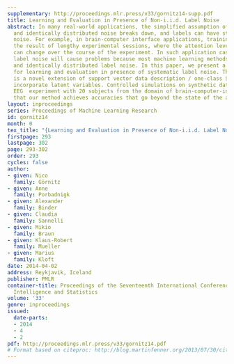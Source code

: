 ```yaml
---
supplementary: http://proceedings.mlr.press/v33/gornitz14-supp.pdf
title: Learning and Evaluation in Presence of Non-i.i.d. Label Noise
abstract: In many real-world applications, the simplified assumption of independent
  and identically distributed noise breaks down, and labels can have structured, systematic
  noise. For example, in brain-computer interface applications, training data is often
  the result of lengthy experimental sessions, where the attention levels of participants
  can change over the course of the experiment. In such application cases, structured
  label noise will cause problems because most machine learning methods assume independent
  and identically distributed label noise. In this paper, we present a novel methodology
  for learning and evaluation in presence of systematic label noise. The core of which
  is a novel extension of support vector data description / one-class SVM that can
  incorporate latent variables. Controlled simulations on synthetic data and a real-world
  EEG  experiment with 20 subjects from the domain of brain-computer-interfacing show
  that our method achieves accuracies that go beyond the state of the art.
layout: inproceedings
series: Proceedings of Machine Learning Research
id: gornitz14
month: 0
tex_title: "{Learning and Evaluation in Presence of Non-i.i.d. Label Noise}"
firstpage: 293
lastpage: 302
page: 293-302
order: 293
cycles: false
author:
- given: Nico
  family: Görnitz
- given: Anne
  family: Porbadnigk
- given: Alexander
  family: Binder
- given: Claudia
  family: Sannelli
- given: Mikio
  family: Braun
- given: Klaus-Robert
  family: Mueller
- given: Marius
  family: Kloft
date: 2014-04-02
address: Reykjavik, Iceland
publisher: PMLR
container-title: Proceedings of the Seventeenth International Conference on Artificial
  Intelligence and Statistics
volume: '33'
genre: inproceedings
issued:
  date-parts:
  - 2014
  - 4
  - 2
pdf: http://proceedings.mlr.press/v33/gornitz14.pdf
# Format based on citeproc: http://blog.martinfenner.org/2013/07/30/citeproc-yaml-for-bibliographies/
---
```

